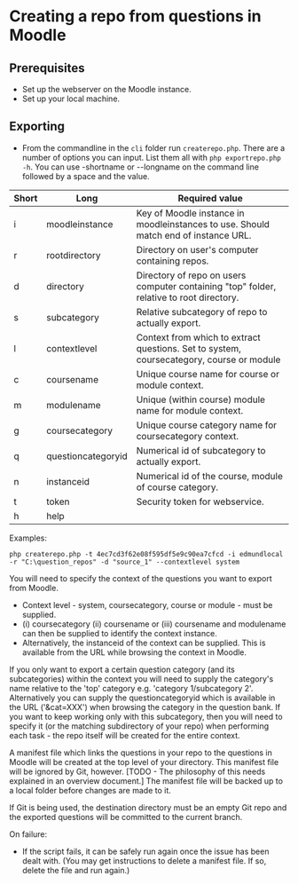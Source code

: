 # Creating a repo from questions in Moodle

## Prerequisites
- Set up the webserver on the Moodle instance.
- Set up your local machine.

## Exporting
- From the commandline in the `cli` folder run `createrepo.php`. There are a number of options you can input. List them all with `php exportrepo.php -h`. You can use -shortname or --longname on the command line followed by a space and the value.

|Short|Long|Required value|
|-|-|-|
|i|moodleinstance|Key of Moodle instance in  moodleinstances to use. Should match end of instance URL.|
|r|rootdirectory|Directory on user's computer containing repos.|
|d|directory|Directory of repo on users computer containing "top" folder, relative to root directory.|
|s|subcategory|Relative subcategory of repo to actually export.|
|l|contextlevel|Context from which to extract questions. Set to system, coursecategory, course or module
|c|coursename|Unique course name for course or module context.
|m|modulename|Unique (within course) module name for module context.
|g|coursecategory|Unique course category name for coursecategory context.
|q|questioncategoryid|Numerical id of subcategory to actually export.
|n|instanceid|Numerical id of the course, module of course category.
|t|token|Security token for webservice.
|h|help|

Examples:

`php createrepo.php -t 4ec7cd3f62e08f595df5e9c90ea7cfcd -i edmundlocal -r "C:\question_repos" -d "source_1" --contextlevel system`

You will need to specify the context of the questions you want to export from Moodle.
- Context level - system, coursecategory, course or module - must be supplied.
- (i) coursecategory (ii) coursename or (iii) coursename and modulename can then be supplied to identify the context instance.
- Alternatively, the instanceid of the context can be supplied. This is available from the URL while browsing the context in Moodle.

If you only want to export a certain question category (and its subcategories) within the context you will need to supply the category's name relative to the 'top' category e.g. 'category 1/subcategory 2'. Alternatively you can supply the questioncategoryid which is available in the URL ('&cat=XXX') when browsing the category in the question bank. If you want to keep working only with this subcategory, then you will need to specify it (or the matching subdirectory of your repo) when performing each task - the repo itself will be created for the entire context.

A manifest file which links the questions in your repo to the questions in Moodle will be created at the top level of your directory. This manifest file will be ignored by Git, however. [TODO - The philosophy of this needs explained in an overview document.] The manifest file will be backed up to a local folder before changes are made to it.

If Git is being used, the destination directory must be an empty Git repo and the exported questions will be committed to the current branch.

On failure:
- If the script fails, it can be safely run again once the issue has been dealt with. (You may get instructions to delete a manifest file. If so, delete the file and run again.)
